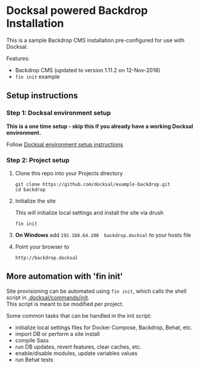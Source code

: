 # Docksal powered Backdrop Installation

This is a sample Backdrop CMS installation pre-configured for use with Docksal.  

Features:

- Backdrop CMS (updated to version 1.11.2 on 12-Nov-2018)
- `fin init` example

## Setup instructions

### Step 1: Docksal environment setup

**This is a one time setup - skip this if you already have a working Docksal environment.**  

Follow [Docksal environment setup instructions](http://docksal.readthedocs.io/en/master/getting-started/env-setup)

### Step 2: Project setup

1. Clone this repo into your Projects directory

    ```
    git clone https://github.com/docksal/example-backdrop.git
    cd backdrop
    ```

2. Initialize the site

    This will initialize local settings and install the site via drush

    ```
    fin init
    ```

3. **On Windows** add `192.168.64.100  backdrop.docksal` to your hosts file

4. Point your browser to

    ```
    http://backdrop.docksal
    ```


## More automation with 'fin init'

Site provisioning can be automated using `fin init`, which calls the shell script in [.docksal/commands/init](.docksal/commands/init).  
This script is meant to be modified per project.

Some common tasks that can be handled in the init script:

- initialize local settings files for Docker Compose, Backdrop, Behat, etc.
- import DB or perform a site install
- compile Sass
- run DB updates, revert features, clear caches, etc.
- enable/disable modules, update variables values
- run Behat tests

